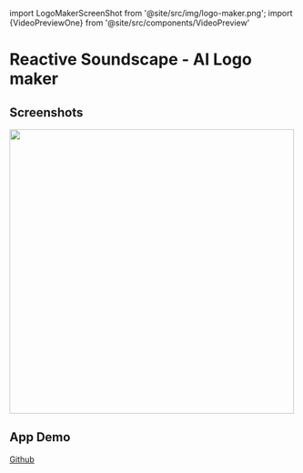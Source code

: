 import LogoMakerScreenShot from '@site/src/img/logo-maker.png';
import {VideoPreviewOne} from '@site/src/components/VideoPreview'

# Reactive Soundscape - AI Logo maker

## Screenshots

<img src={LogoMakerScreenShot} width="500px"/>

## App Demo

<VideoPreviewOne/>

<a href="https://github.com/zyhzsh/s7-workshop-pototypes/tree/main/reactive_soundscape"><u>Github</u></a> <br/>
